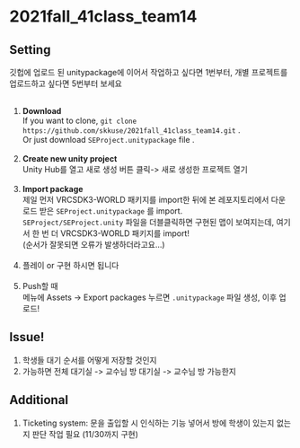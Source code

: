 # 2021fall_41class_team14

## Setting
깃헙에 업로드 된 unitypackage에 이어서 작업하고 싶다면 1번부터, 개별 프로젝트를 업로드하고 싶다면 5번부터 보세요<br><br>
1. <strong>Download</strong><br>If you want to clone, `git clone https://github.com/skkuse/2021fall_41class_team14.git` .<br>Or just download `SEProject.unitypackage` file .<br><br>
2. <strong>Create new unity project</strong><br>Unity Hub를 열고 새로 생성 버튼 클릭-> 새로 생성한 프로젝트 열기<br><br>
3. <strong>Import package</strong><br>제일 먼저 VRCSDK3-WORLD 패키지를 import한 뒤에 본 레포지토리에서 다운로드 받은 `SEProject.unitypackage` 를 import.<br>`SEProject/SEProject.unity` 파일을 더블클릭하면 구현된 맵이 보여지는데, 여기서 한 번 더 VRCSDK3-WORLD 패키지를 import!<br>(순서가 잘못되면 오류가 발생하더라고요...)<br><br>
4. 플레이 or 구현 하시면 됩니다<br><br>
5. Push할 때<br> 메뉴에 Assets -> Export packages 누르면 `.unitypackage` 파일 생성, 이후 업로드!

## Issue!

1. 학생들 대기 순서를 어떻게 저장할 것인지
2. 가능하면 전체 대기실 -> 교수님 방 대기실 -> 교수님 방 가능한지

## Additional

1. Ticketing system: 문을 출입할 시 인식하는 기능 넣어서 방에 학생이 있는지 없는지 판단 작업 필요 (11/30까지 구현)

